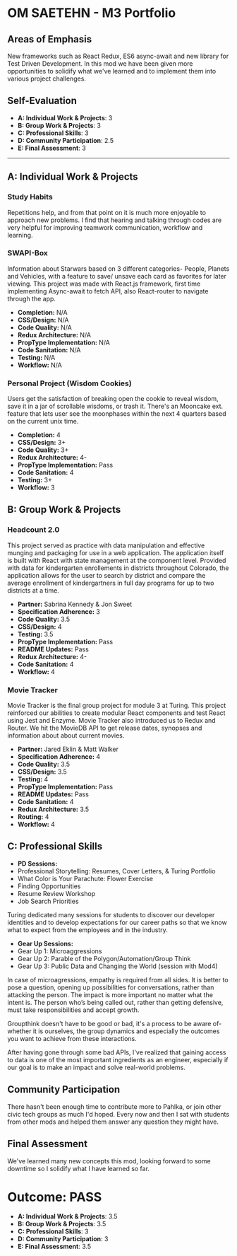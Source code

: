 # OM SAETEHN - M3 Portfolio

## Areas of Emphasis
New frameworks such as React Redux, ES6 async-await and new library for Test Driven Development. In this mod we have been given more opportunities to solidify what we've learned and to implement them into various project challenges.

## Self-Evaluation
* **A: Individual Work & Projects**: 3
* **B: Group Work & Projects**: 3
* **C: Professional Skills**: 3
* **D: Community Participation**: 2.5
* **E: Final Assessment**: 3

-----------------------

## A: Individual Work & Projects

### Study Habits
Repetitions help, and from that point on it is much more enjoyable to approach new problems. I find that hearing and talking through codes are very helpful for improving teamwork communication, workflow and learning.

### SWAPI-Box
Information about Starwars based on 3 different categories- People, Planets and Vehicles, with a feature to save/ unsave each card as favorites for later viewing. This project was made with React.js framework, first time implementing Async-await to fetch API, also React-router to navigate through the app.

* **Completion:** N/A
* **CSS/Design:** N/A
* **Code Quality:** N/A
* **Redux Architecture:** N/A
* **PropType Implementation:** N/A
* **Code Sanitation:** N/A
* **Testing:** N/A
* **Workflow:** N/A

### Personal Project (Wisdom Cookies)
Users get the satisfaction of breaking open the cookie to reveal wisdom, save it in a jar of scrollable wisdoms, or trash it. There's an Mooncake ext. feature that lets user see the moonphases within the next 4 quarters based on the current unix time.

* **Completion:** 4 
* **CSS/Design:** 3+ 
* **Code Quality:** 3+ 
* **Redux Architecture:** 4-
* **PropType Implementation:** Pass
* **Code Sanitation:** 4
* **Testing:** 3+
* **Workflow:** 3

## B: Group Work & Projects

### Headcount 2.0
This project served as practice with data manipulation and effective munging and packaging for use in a web application. The application itself is built with React with state management at the component level. Provided with data for kindergarten enrollements in districts throughout Colorado, the application allows for the user to search by district and compare the average enrollment of kindergartners in full day programs for up to two districts at a time.

* **Partner:** Sabrina Kennedy & Jon Sweet
* **Specification Adherence:** 3
* **Code Quality:** 3.5 
* **CSS/Design:** 4
* **Testing:** 3.5
* **PropType Implementation:** Pass
* **README Updates:** Pass
* **Redux Architecture:** 4-
* **Code Sanitation:** 4
* **Workflow:** 4

### Movie Tracker
Movie Tracker is the final group project for module 3 at Turing. This project reinforced our abilities to create modular React components and test React using Jest and Enzyme. Movie Tracker also introduced us to Redux and Router. We hit the MovieDB API to get release dates, synopses and information about about current movies.

* **Partner:** Jared Eklin & Matt Walker
* **Specification Adherence:** 4
* **Code Quality:** 3.5 
* **CSS/Design:** 3.5 
* **Testing:** 4
* **PropType Implementation:** Pass
* **README Updates:** Pass
* **Code Sanitation:** 4
* **Redux Architecture:** 3.5
* **Routing:** 4
* **Workflow:** 4

## C: Professional Skills
* **PD Sessions:**
 * Professional Storytelling: Resumes, Cover Letters, & Turing Portfolio
 * What Color is Your Parachute: Flower Exercise
 * Finding Opportunities
 * Resume Review Workshop
 * Job Search Priorities

 Turing dedicated many sessions for students to discover our developer identities and to develop expectations for our career paths so that we know what to expect from the employees and in the industry.
 
* **Gear Up Sessions:**
 * Gear Up 1: Microaggressions
 * Gear Up 2: Parable of the Polygon/Automation/Group Think
 * Gear Up 3: Public Data and Changing the World (session with Mod4)

In case of microagressions, empathy is required from all sides. It is better to pose a question, opening up possibilities for conversations, rather than attacking the person. The impact is more important no matter what the intent is. The person who’s being called out, rather than getting defensive, must take responsibilities and accept growth.

Groupthink doesn't have to be good or bad, it's a process to be aware of- whether it is ourselves, the group dynamics and especially the outcomes you want to achieve from these interactions.

After having gone through some bad APIs, I've realized that gaining access to data is one of the most important ingredients as an engineer, especially if our goal is to make an impact and solve real-world problems.

## Community Participation
There hasn't been enough time to contribute more to Pahlka, or join other civic tech groups as much I'd hoped. Every now and then I sat with students from other mods and helped them answer any question they might have.

## Final Assessment
We've learned many new concepts this mod, looking forward to some downtime so I solidify what I have learned so far.

# Outcome: PASS

* **A: Individual Work & Projects**: 3.5
* **B: Group Work & Projects**: 3.5
* **C: Professional Skills**: 3
* **D: Community Participation**: 3
* **E: Final Assessment**: 3.5
